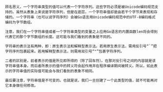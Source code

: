     顾名思义，一个字符串类型的值可以代表一个字符序列。这些字符必须是被Unicode编码规范支持的。虽然从表象上来说是字符序列，但是在底层，一个字符串值却是由若干个字节来表现和存储的。一个字符串（也可以说字符序列）会被Go语言用Unicode编码规范中的UTF-8编码格式编码为字节数组。

    注意，我们在一个字符串值或者一个字符串类型的变量之上应用Go语言的内置函数len将会得到代表它的那个字节数组的长度。这可能与我们看到的表象是不同的。

    字符串的表示法有两种，即：原生表示法和解释型表示法。若用原生表示法，需用反引号“`”把字符序列包裹起来。若用解释型表示法，则需用双引号“"”包裹字符序列。

    二者的区别是，前者表示的值是所见即所得的（除了回车符）。在那对反引号之间的内容就是该字符串值本身。而后者所表示的值中的转义符会起作用并在程序编译期间被转义。所以，如此表示的字符串值的实际值可能会与我们看到的表象不相同。

    最后要注意，字符串值是不可变的。也就是说，我们一旦创建了一个此类型的值，就不可能再对它本身做任何修改。